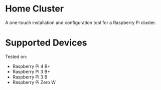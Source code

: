 # Home Cluster
A one-touch installation and configuration tool for a Raspberry Pi cluster.

# Supported Devices

Tested on:
- Raspberry Pi 4 B+
- Raspberry Pi 3 B+
- Raspberry Pi 3 B
- Raspberry Pi Zero W

